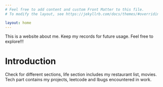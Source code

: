 ```yaml
---
# Feel free to add content and custom Front Matter to this file.
# To modify the layout, see https://jekyllrb.com/docs/themes/#overriding-theme-defaults

layout: home
---
```

This is a website about me. Keep my records for future usage. Feel free to explore!!!


# Introduction

Check for different sections, life section includes my restaurant list, movies.
Tech part contains my projects, leetcode and  Ibugs encountered in work.
